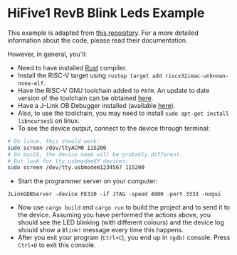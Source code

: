 # HiFive1 RevB Blink Leds Example

This example is adapted from [this repository](https://github.com/riscv-rust/riscv-rust-quickstart). For a more detailed information about the code, please read their documentation.

However, in general, you'll:
 - Need to have installed [Rust](https://rust-lang.org) compiler.
 - Install the RISC-V target using `rustup target add riscv32imac-unknown-none-elf`.
 - Have the RISC-V GNU toolchain added to `PATH`. An update to date version of the toolchain can be obtained [here](https://www.sifive.com/software).
 - Have a J-Link OB Debugger installed (available [here](https://www.segger.com/downloads/jlink/#J-LinkSoftwareAndDocumentationPack)).
 - Also, to use the toolchain, you may need to install `sudo apt-get install libncurses5` on linux.
 - To see the device output, connect to the device through terminal:

```bash
# On linux, this should work:
sudo screen /dev/ttyACM0 115200
# On macOS, the device name will be probably different.
# But look for tty.usbmodemXY devices:
sudo screen /dev/tty.usbmodem1234567 115200
```

 - Start the programmer server on your computer:

```
JLinkGDBServer -device FE310 -if JTAG -speed 4000 -port 3333 -nogui
```

 - Now use `cargo build` and `cargo run` to build the project and to send it to the device. Assuming you have performed the actions above, you should see the LED blinking (with different colours) and the device log should show a `Blink!` message every time this happens.
 - After you exit your program (`Ctrl+C`), you end up in `(gdb)` console. Press `Ctrl+D` to exit this console.